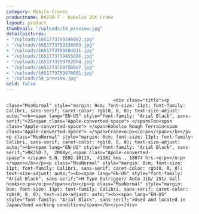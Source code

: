```yaml
---
category: Mobile Cranes
productname: RK250-7 - Kobelco 25t Crane
layout: product
thumbnail: "/uploads/54_preview.jpg"
detailpictures:
- "/uploads/1651773759296002.jpg"
- "/uploads/1651773759338003.jpg"
- "/uploads/1651773759384011.jpg"
- "/uploads/1651773759455006.jpg"
- "/uploads/1651773759752004.jpg"
- "/uploads/1651773759758007.jpg"
- "/uploads/1651773759976001.jpg"
- "/uploads/54_preview.jpg"
sold: false
---
```


                                            <div class="title"><p class="MsoNormal" style="margin: 0cm; font-size: 11pt; font-family: Calibri, sans-serif; caret-color: rgb(0, 0, 0); text-size-adjust: auto;"><b><span lang="EN-US" style="font-family: "Arial Black", sans-serif;">25<span class="Apple-converted-space"> </span>Ton<span class="Apple-converted-space"> </span>Kobelco Rough Terrain<span class="Apple-converted-space"> </span>Crane<o:p></o:p></span></b></p><p class="MsoNormal" style="margin: 0cm; font-size: 11pt; font-family: Calibri, sans-serif; caret-color: rgb(0, 0, 0); text-size-adjust: auto;"><b><span lang="EN-US" style="font-family: "Arial Black", sans-serif;">RK250-7,  2008yr,<span class="Apple-converted-space"> </span> S.N. EE02-10119,  41381 kms , 18074 hrs.<o:p></o:p></span></b></p><p class="MsoNormal" style="margin: 0cm; font-size: 11pt; font-family: Calibri, sans-serif; caret-color: rgb(0, 0, 0); text-size-adjust: auto;"><b><span lang="EN-US" style="font-family: "Arial Black", sans-serif;">H Type Outrigger/ Auto Jib/ 25t/ ball hooks<o:p></o:p></span></b></p><p class="MsoNormal" style="margin: 0cm; font-size: 11pt; font-family: Calibri, sans-serif; caret-color: rgb(0, 0, 0); text-size-adjust: auto;"><b><span lang="EN-US" style="font-family: "Arial Black", sans-serif;">Used and located in Japan/Good working condition</span></b></p></div>

